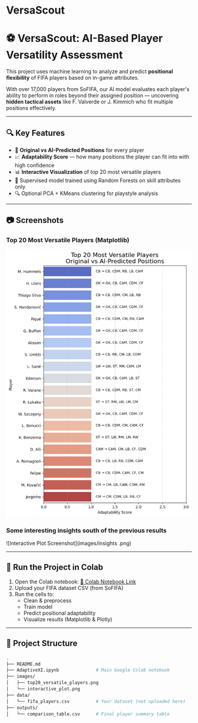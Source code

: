 # VersaScout
# ⚽ VersaScout: AI-Based Player Versatility Assessment

This project uses machine learning to analyze and predict **positional flexibility** of FIFA players based on in-game attributes.

With over 17,000 players from SoFIFA, our AI model evaluates each player's ability to perform in roles beyond their assigned position — uncovering **hidden tactical assets** like F. Valverde or J. Kimmich who fit multiple positions effectively.

---

## 🔍 Key Features

- 🎯 **Original vs AI-Predicted Positions** for every player
- 📈 **Adaptability Score** — how many positions the player can fit into with high confidence
- 📊 **Interactive Visualization** of top 20 most versatile players
- 🧠 Supervised model trained using Random Forests on skill attributes only
- 🔍 Optional PCA + KMeans clustering for playstyle analysis

---

## 📷 Screenshots

### Top 20 Most Versatile Players (Matplotlib)

![Top 20 Versatile Players](images/Top_20_Adapt.png)

### Some interesting insights south of the previous results

![Interactive Plot Screenshot](images/insights .png)

---

## 🚀 Run the Project in Colab

1. Open the Colab notebook: [📎 Colab Notebook Link](#)
2. Upload your FIFA dataset CSV (from SoFIFA)
3. Run the cells to:
   - Clean & preprocess
   - Train model
   - Predict positional adaptability
   - Visualize results (Matplotlib & Plotly)

---

## 📁 Project Structure

```bash
.
├── README.md
├── AdaptiveXI.ipynb              # Main Google Colab notebook
├── images/
│   ├── top20_versatile_players.png
│   └── interactive_plot.png
├── data/
│   └── fifa_players.csv          # Your dataset (not uploaded here)
├── outputs/
│   └── comparison_table.csv      # Final player summary table
